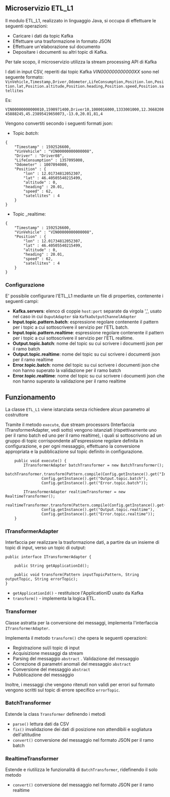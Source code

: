 ## Microservizio ETL_L1

Il modulo ETL_L1, realizzato in linguaggio Java, si occupa di effettuare le seguenti operazioni:
- Caricare i dati da topic Kafka
- Effettuare una trasformazione in formato JSON
- Effettuare un'elaborazione sul documento
- Depositare i documenti su altri topic di Kafka. 

Per tale scopo, il microservizio utilizza la stream processing API di Kafka

I dati in input CSV, reperiti dai topic Kafka _VIN000000000000XX_ sono nel seguente formato:
`VinVehicle,Timestamp,Driver,Odometer,LifeConsumption,Position.lon,Position.lat,Position.altitude,Position.heading,Position.speed,Position.satellites`

Es:

`VIN00000000000010,1590971400,Driver10,1000016000,1333001000,12.366820845888245,45.23895419650073,-13.0,20.01,81,4`

Vengono convertiti secondo i seguenti formati json:

- Topic _batch_:
```
{
	"Timestamp" : 1592526600,
	"VinVehicle" : "VIN00000000000008",
	"Driver" : "Driver08",
	"LifeConsumption" : 1357095000,
	"Odometer" : 1007094000,
	"Position" : {
		"lon" : 12.01734812052307,
		"lat" : 46.40505540215499,
		"altitude" : 0,
		"heading" : 20.01,
		"speed" : 62,
		"satellites" : 4
	}
}
```

- Topic _realtime:
```
{
	"Timestamp" : 1592526600,
	"VinVehicle" : "VIN00000000000008",
	"Position" : {
		"lon" : 12.01734812052307,
		"lat" : 46.40505540215499,
		"altitude" : 0,
		"heading" : 20.01,
		"speed" : 62,
		"satellites" : 4
	}
}
```


### Configurazione
E' possibile configurare l'ETL_L1 mediante un file di properties, contenente i seguenti campi:

- **Kafka.servers**: elenco di coppie `host:port` separate da virgola ',', usato nel caso in cui `OuputAdapter` sia `KafkaOutputChannelAdapter`
- **Input.topic.pattern.batch**: espressione regolare contenente il pattern per i topic a cui sottoscrivere il servizio per l'ETL batch.  
- **Input.topic.pattern.realtime**: espressione regolare contenente il pattern per i topic a cui sottoscrivere il servizio per l'ETL realtime.  
- **Output.topic.batch**: nome del topic su cui scrivere i documenti json per il ramo batch  
- **Output.topic.realtime**: nome del topic su cui scrivere i documenti json per il ramo realtime
- **Error.topic.batch**: nome del topic su cui scrivere i documenti json che non hanno superato la validazione per il ramo batch  
- **Error.topic.realtime**: nome del topic su cui scrivere i documenti json che non hanno superato la validazione  per il ramo realtime

## Funzionamento
La classe `ETL_L1` viene istanziata senza richiedere alcun parametro al costruttore

Tramite il metodo `execute`, due stream processors (Interfaccia ITransformerAdapter, vedi sotto) vengono istanziati (rispettivamente uno per il ramo batch ed uno per il ramo realtime), i quali si sottoscrivono ad un gruppo di topic corrispondente all'espressione regolare definita in configurazione, e per ogni messaggio, effettuano la conversione appropriata e la pubblicazione sul topic definito in configurazione. 

```
    public void execute() {
        ITransformerAdapter batchTransformer = new BatchTransformer();
        batchTransformer.transform(Pattern.compile(Config.getInstance().get("Input.topic.pattern.batch")), 
                Config.getInstance().get("Output.topic.batch"), 
                Config.getInstance().get("Error.topic.batch"));

        ITransformerAdapter realtimeTransformer = new RealtimeTransformer();
        realtimeTransformer.transform(Pattern.compile(Config.getInstance().get("Input.topic.pattern.realtime")), 
                Config.getInstance().get("Output.topic.realtime"), 
                Config.getInstance().get("Error.topic.realtime"));
    }
```

### ITransformerAdapter
Interfaccia per realizzare la trasformazione dati, a partire da un insieme di topic di input, verso un topic di output:
```
public interface ITransformerAdapter {

    public String getApplicationId();

    public void transform(Pattern inputTopicPattern, String outputTopic, String errorTopic);
}
```

- `getApplicationId()` - restituisce l'ApplicationID usato da Kafka
- `transform()` - implementa la logica ETL.



### Transformer
Classe astratta per la conversione dei messaggi, implementa l'interfaccia `ITransformerAdapter`.

Implementa il metodo `transform()` che opera le seguenti operazioni:
- Registrazione sul/i topic di input
- Acquisizione messaggi da stream
- Parsing del messaggio `abstract`
. Validazione del messaggio
- Correzione di parametri anomali del messaggio `abstract`
- Conversione del messaggio `abstract`
- Pubblicazione del messaggio

Inoltre, i messaggi che vengono ritenuti non validi per errori sul formato vengono scritti sul topic di errore specifico `errorTopic`.

### BatchTransformer
Estende la class `Transformer` definendo i metodi
- `parse()` lettura dati da CSV
- `fix()` invalidazione dei dati di posizione non attendibili e sogliatura dell'altitudine
- `convert()` conversione del messaggio nel formato JSON per il ramo batch

### RealtimeTransformer
Estende e riutilizza le funzionalità di `BatchTransformer`, ridefinendo il solo metodo
- `convert()` conversione del messaggio nel formato JSON per il ramo realtime 